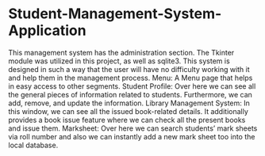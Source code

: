 # Student-Management-System-Application
This management system has the administration section. The Tkinter module was utilized in this project, as well as sqlite3. This system is designed in such a way that the user will have no difficulty working with it and help them in the management process.
Menu: A Menu page that helps in easy access to other segments.
Student Profile: Over here we can see all the general pieces of information related to students. Furthermore, we can add, remove, and update the information.
Library Management System: In this window, we can see all the issued book-related details. It additionally provides a book issue feature where we can check all the present books and issue them.
Marksheet: Over here we can search students’ mark sheets via roll number and also we can instantly add a new mark sheet too into the local database.
